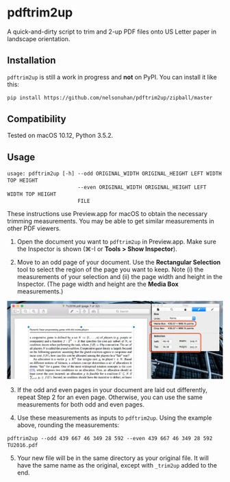 # pdftrim2up 

A quick-and-dirty script to trim and 2-up PDF files onto US Letter paper in landscape orientation.

## Installation

`pdftrim2up` is still a work in progress and __not__ on PyPI. You can install it like this:

```bash
pip install https://github.com/nelsonuhan/pdftrim2up/zipball/master 
```

## Compatibility

Tested on macOS 10.12, Python 3.5.2. 

## Usage

```
usage: pdftrim2up [-h] --odd ORIGINAL_WIDTH ORIGINAL_HEIGHT LEFT WIDTH TOP HEIGHT 
                       --even ORIGINAL_WIDTH ORIGINAL_HEIGHT LEFT WIDTH TOP HEIGHT
                       FILE
```

These instructions use Preview.app for macOS to obtain the necessary trimming measurements. You may be able to get similar measurements in other PDF viewers.

1. Open the document you want to `pdftrim2up` in Preview.app. Make sure the Inspector is shown (<key>&#8984;</key>-<key>I</key> or __Tools > Show Inspector__). 

2. Move to an odd page of your document. Use the __Rectangular Selection__ tool to select the region of the page you want to keep. Note (i) the measurements of your selection and (ii) the page width and height in the Inspector. (The page width and height are the __Media Box__ measurements.)

![Screenshot](images/preview.png)

3. If the odd and even pages in your document are laid out differently, repeat Step 2 for an even page. Otherwise, you can use the same measurements for both odd and even pages.

4. Use these measurements as inputs to `pdftrim2up`. Using the example above, rounding the measurements:

```
pdftrim2up --odd 439 667 46 349 28 592 --even 439 667 46 349 28 592 TU2016.pdf
```
5. Your new file will be in the same directory as your original file. It will have the same name as the original, except with `_trim2up` added to the end. 

